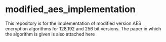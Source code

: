 # modified_aes_implementation
This repository is for the implementation of modified version AES encryption algorithms for 128,192 and 256 bit versions.
The paper in which the algorithm is given is also attached here
